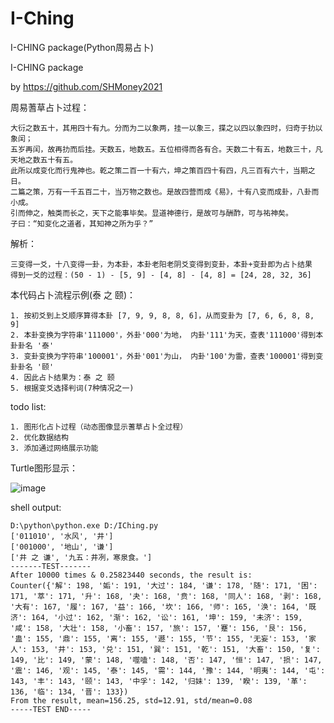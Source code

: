 # I-Ching
I-CHING package(Python周易占卜)

 I-CHING package

 by  https://github.com/SHMoney2021


 周易蓍草占卜过程：

    大衍之数五十，其用四十有九。分而为二以象两，挂一以象三，揲之以四以象四时，归奇于扐以象闰；
    五岁再闰，故再扐而后挂。天数五，地数五。五位相得而各有合。天数二十有五，地数三十，凡天地之数五十有五。
    此所以成变化而行鬼神也。乾之策二百一十有六，坤之策百四十有四，凡三百有六十，当期之日。
    二篇之策，万有一千五百二十，当万物之数也。是故四营而成《易》，十有八变而成卦，八卦而小成。
    引而伸之，触类而长之，天下之能事毕矣。显道神德行，是故可与酬酢，可与祐神矣。
    子曰：“知变化之道者，其知神之所为乎？”

 解析：

    三变得一爻，十八变得一卦，为本卦，本卦老阳老阴爻变得到变卦，本卦+变卦即为占卜结果
    得到一爻的过程：(50 - 1) - [5, 9] - [4, 8] - [4, 8] = [24, 28, 32, 36]
 
本代码占卜流程示例(泰 之 颐)：

    1. 按初爻到上爻顺序算得本卦 [7, 9, 9, 8, 8, 6]，从而变卦为 [7, 6, 6, 8, 8, 9]
    2. 本卦变换为字符串'111000'，外卦'000'为地， 内卦'111'为天，查表'111000'得到本卦卦名 '泰'
    3. 变卦变换为字符串'100001'，外卦'001'为山， 内卦'100'为雷，查表'100001'得到变卦卦名 '颐'
    4. 因此占卜结果为：泰 之 颐
    5. 根据变爻选择判词(7种情况之一)
todo list:

    1. 图形化占卜过程（动态图像显示蓍草占卜全过程）
    2. 优化数据结构
    3. 添加通过网络展示功能


 Turtle图形显示：

![image](https://pic2.zhimg.com/v2-2ab66b3815bec7574eb344ced0739271_r.jpg)


 shell output:

    D:\python\python.exe D:/IChing.py
    ['011010', '水风', '井']
    ['001000', '地山', '谦']
    ['井 之 谦', '九五：井冽，寒泉食。']
    -------TEST-------
    After 10000 times & 0.25823440 seconds, the result is:
    Counter({'解': 198, '姤': 191, '大过': 184, '谦': 178, '随': 171, '困': 171, '萃': 171, '升': 168, '夬': 168, '贲': 168, '同人': 168, '剥': 168, '大有': 167, '履': 167, '益': 166, '坎': 166, '师': 165, '涣': 164, '既济': 164, '小过': 162, '渐': 162, '讼': 161, '坤': 159, '未济': 159, '咸': 158, '大壮': 158, '小畜': 157, '旅': 157, '蹇': 156, '艮': 156, '蛊': 155, '鼎': 155, '离': 155, '遯': 155, '节': 155, '无妄': 153, '家人': 153, '井': 153, '兑': 151, '巽': 151, '乾': 151, '大畜': 150, '复': 149, '比': 149, '蒙': 148, '噬嗑': 148, '否': 147, '恒': 147, '损': 147, '震': 146, '观': 145, '泰': 145, '需': 144, '豫': 144, '明夷': 144, '屯': 143, '丰': 143, '颐': 143, '中孚': 142, '归妹': 139, '睽': 139, '革': 136, '临': 134, '晋': 133})
    From the result, mean=156.25, std=12.91, std/mean=0.08
    -----TEST END-----






